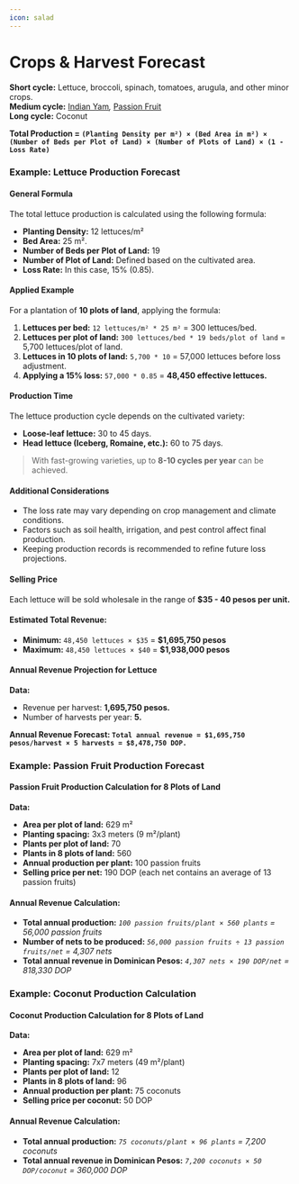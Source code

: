 ```yaml
---
icon: salad
---
```


# Crops & Harvest Forecast

**Short cycle:** Lettuce, broccoli, spinach, tomatoes, arugula, and other minor crops.\
**Medium cycle:** [Indian Yam](https://www.gbif.org/species/2755239)_,_ [Passion Fruit](https://www.gbif.org/species/2874190)\
**Long cycle:** Coconut

**Total Production = `(Planting Density per m²) × (Bed Area in m²) × (Number of Beds per Plot of Land) × (Number of Plots of Land) × (1 - Loss Rate)`**

### Example: Lettuce Production Forecast

#### **General Formula**

The total lettuce production is calculated using the following formula:

* **Planting Density:** 12 lettuces/m²
* **Bed Area:** 25 m².
* **Number of Beds per Plot of Land:** 19
* **Number of Plot of Land:** Defined based on the cultivated area.
* **Loss Rate:** In this case, 15% (0.85).

#### **Applied Example**

For a plantation of **10 plots of land**, applying the formula:

1. **Lettuces per bed:** `12 lettuces/m² * 25 m²` = 300 lettuces/bed.
2. **Lettuces per plot of land:** `300 lettuces/bed * 19 beds/plot of land` = 5,700 lettuces/plot of land.
3. **Lettuces in 10 plots of land:** `5,700 * 10` = 57,000 lettuces before loss adjustment.
4. **Applying a 15% loss:** `57,000 * 0.85` = **48,450 effective lettuces.**

#### **Production Time**

The lettuce production cycle depends on the cultivated variety:

* **Loose-leaf lettuce:** 30 to 45 days.
* **Head lettuce (Iceberg, Romaine, etc.):** 60 to 75 days.

> With fast-growing varieties, up to **8-10 cycles per year** can be achieved.

#### **Additional Considerations**

* The loss rate may vary depending on crop management and climate conditions.
* Factors such as soil health, irrigation, and pest control affect final production.
* Keeping production records is recommended to refine future loss projections.

#### **Selling Price**

Each lettuce will be sold wholesale in the range of **$35 - 40 pesos per unit.**

#### **Estimated Total Revenue:**

* **Minimum:** `48,450 lettuces × $35` = **$1,695,750 pesos**
* **Maximum:** `48,450 lettuces × $40` = **$1,938,000 pesos**

#### **Annual Revenue Projection for Lettuce**

**Data:**

* Revenue per harvest: **1,695,750 pesos.**
* Number of harvests per year: **5.**

**Annual Revenue Forecast: `Total annual revenue = $1,695,750 pesos/harvest × 5 harvests = $8,478,750 DOP.`**

### Example: Passion Fruit Production Forecast

#### **Passion Fruit Production Calculation for 8 Plots of Land**

**Data:**

* **Area per plot of land:** 629 m²
* **Planting spacing:** 3x3 meters (9 m²/plant)
* **Plants per plot of land:** 70
* **Plants in 8 plots of land:** 560
* **Annual production per plant:** 100 passion fruits
* **Selling price per net:** 190 DOP (each net contains an average of 13 passion fruits)

#### **Annual Revenue Calculation:**

* **Total annual production:** _`100 passion fruits/plant × 560 plants` = 56,000 passion fruits_
* **Number of nets to be produced:** _`56,000 passion fruits ÷ 13 passion fruits/net` = 4,307 nets_
* **Total annual revenue in Dominican Pesos:** _`4,307 nets × 190 DOP/net` = 818,330 DOP_

### Example: Coconut Production Calculation

#### **Coconut Production Calculation for 8 Plots of Land**

**Data:**

* **Area per plot of land:** 629 m²
* **Planting spacing:** 7x7 meters (49 m²/plant)
* **Plants per plot of land:** 12
* **Plants in 8 plots of land:** 96
* **Annual production per plant:** 75 coconuts
* **Selling price per coconut:** 50 DOP

#### **Annual Revenue Calculation:**

* **Total annual production:** _`75 coconuts/plant × 96 plants` = 7,200 coconuts_
* **Total annual revenue in Dominican Pesos:** _`7,200 coconuts × 50 DOP/coconut` = 360,000 DOP_
